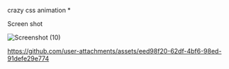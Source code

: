 crazy css animation *

Screen shot

![Screenshot (10)](https://github.com/user-attachments/assets/f23b5909-72a6-4e8a-8fcf-3250ceb0f0aa)


 



https://github.com/user-attachments/assets/eed98f20-62df-4bf6-98ed-91defe29e774

